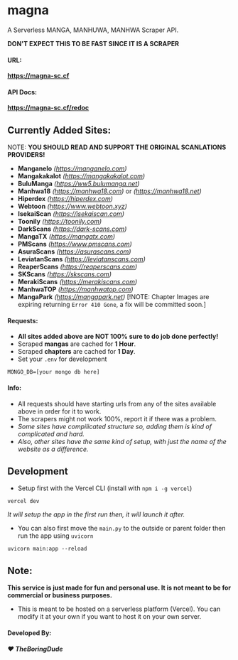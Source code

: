 # magna
A Serverless MANGA, MANHUWA, MANHWA Scraper API.

**DON'T EXPECT THIS TO BE FAST SINCE IT IS A SCRAPER**

#### URL:
**https://magna-sc.cf**

#### API Docs:
**https://magna-sc.cf/redoc**

## Currently Added Sites:
NOTE: **YOU SHOULD READ AND SUPPORT THE ORIGINAL SCANLATIONS PROVIDERS!**

- **Manganelo** *(https://manganelo.com)*
- **Mangakakalot** *(https://mangakakalot.com)*
- **BuluManga** *(https://ww5.bulumanga.net)*
- **Manhwa18** *(https://manhwa18.com)* or *(https://manhwa18.net)*
- **Hiperdex** *(https://hiperdex.com)*
- **Webtoon** *(https://www.webtoon.xyz)*
- **IsekaiScan** *(https://isekaiscan.com)*
- **Toonily** *(https://toonily.com)*
- **DarkScans** *(https://dark-scans.com)*
- **MangaTX** *(https://mangatx.com)*
- **PMScans** *(https://www.pmscans.com)*
- **AsuraScans** *(https://asurascans.com)*
- **LeviatanScans** *(https://leviatanscans.com)*
- **ReaperScans** *(https://reaperscans.com)*
- **SKScans** *(https://skscans.com)*
- **MerakiScans** *(https://merakiscans.com)*
- **ManhwaTOP** *(https://manhwatop.com)*
- **MangaPark** *(https://mangapark.net)* [!NOTE: Chapter Images are expiring returning `Error 410 Gone`, a fix will be committed soon.]

#### Requests:
- **All sites added above are NOT 100% sure to do job done perfectly!**
- Scraped **mangas** are cached for **1 Hour**.
- Scraped **chapters** are cached for **1 Day**.
- Set your `.env` for development
```
MONGO_DB=[your mongo db here]
```

#### Info:
- All requests should have starting urls from any of the sites available above in order for it to work.
- The scrapers might not work 100%, report it if there was a problem.
- *Some sites have compilicated structure so, adding them is kind of complicated and hard.*
- *Also, other sites have the same kind of setup, with just the name of the website as a difference.*

## Development
- Setup first with the Vercel CLI (install with `npm i -g vercel`)
```
vercel dev
```
*It will setup the app in the first run then, it will launch it after.*
- You can also first move the `main.py` to the outside or parent folder then run the app using `uvicorn`
```
uvicorn main:app --reload
```

## Note:
**This service is just made for fun and personal use. It is not meant to be for commercial or business purposes.**
- This is meant to be hosted on a serverless platform (Vercel). You can modify it at your own if you want to host it on your own server.

#### Developed By:
##### :heart: TheBoringDude

